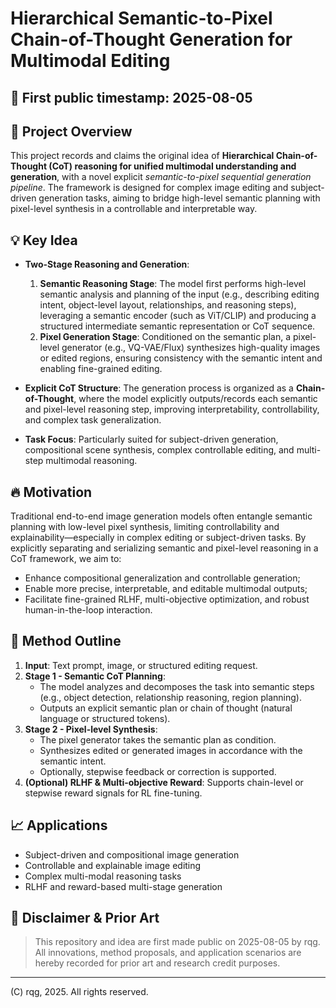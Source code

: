 # Hierarchical Semantic-to-Pixel Chain-of-Thought Generation for Multimodal Editing

## 📅 First public timestamp: 2025-08-05

## 🚀 Project Overview

This project records and claims the original idea of **Hierarchical Chain-of-Thought (CoT) reasoning for unified multimodal understanding and generation**, with a novel explicit *semantic-to-pixel sequential generation pipeline*. The framework is designed for complex image editing and subject-driven generation tasks, aiming to bridge high-level semantic planning with pixel-level synthesis in a controllable and interpretable way.

## 💡 Key Idea

- **Two-Stage Reasoning and Generation**:
  1. **Semantic Reasoning Stage**: The model first performs high-level semantic analysis and planning of the input (e.g., describing editing intent, object-level layout, relationships, and reasoning steps), leveraging a semantic encoder (such as ViT/CLIP) and producing a structured intermediate semantic representation or CoT sequence.
  2. **Pixel Generation Stage**: Conditioned on the semantic plan, a pixel-level generator (e.g., VQ-VAE/Flux) synthesizes high-quality images or edited regions, ensuring consistency with the semantic intent and enabling fine-grained editing.

- **Explicit CoT Structure**: The generation process is organized as a **Chain-of-Thought**, where the model explicitly outputs/records each semantic and pixel-level reasoning step, improving interpretability, controllability, and complex task generalization.

- **Task Focus**: Particularly suited for subject-driven generation, compositional scene synthesis, complex controllable editing, and multi-step multimodal reasoning.

## 🔥 Motivation

Traditional end-to-end image generation models often entangle semantic planning with low-level pixel synthesis, limiting controllability and explainability—especially in complex editing or subject-driven tasks. By explicitly separating and serializing semantic and pixel-level reasoning in a CoT framework, we aim to:
- Enhance compositional generalization and controllable generation;
- Enable more precise, interpretable, and editable multimodal outputs;
- Facilitate fine-grained RLHF, multi-objective optimization, and robust human-in-the-loop interaction.

## 🧩 Method Outline

1. **Input**: Text prompt, image, or structured editing request.
2. **Stage 1 - Semantic CoT Planning**:
   - The model analyzes and decomposes the task into semantic steps (e.g., object detection, relationship reasoning, region planning).
   - Outputs an explicit semantic plan or chain of thought (natural language or structured tokens).
3. **Stage 2 - Pixel-level Synthesis**:
   - The pixel generator takes the semantic plan as condition.
   - Synthesizes edited or generated images in accordance with the semantic intent.
   - Optionally, stepwise feedback or correction is supported.
4. **(Optional) RLHF & Multi-objective Reward**: Supports chain-level or stepwise reward signals for RL fine-tuning.

## 📈 Applications

- Subject-driven and compositional image generation
- Controllable and explainable image editing
- Complex multi-modal reasoning tasks
- RLHF and reward-based multi-stage generation

## 📝 Disclaimer & Prior Art

> This repository and idea are first made public on 2025-08-05 by rqg.  
> All innovations, method proposals, and application scenarios are hereby recorded for prior art and research credit purposes.

---

(C) rqg, 2025. All rights reserved.
